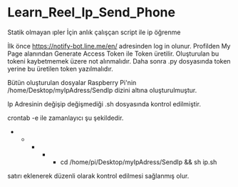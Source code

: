 # Learn_Reel_Ip_Send_Phone
Statik olmayan ıpler İçin anlık çalışçan script ile ip öğrenme

İlk önce https://notify-bot.line.me/en/ adresinden log in olunur.
Profilden My Page alanından Generate Access Token ile Token üretilir.
Oluşturulan bu tokeni kaybetmemek üzere not alınmalıdır.
Daha sonra .py dosyasında token yerine bu üretilen token yazılmalıdır.

Bütün oluşturulan dosyalar Raspberry Pi'nin /home/Desktop/myIpAdress/SendIp dizini altına oluşturulmuştur.

Ip Adresinin değişip değişmediği .sh dosyasında kontrol edilmiştir.

crontab -e ile zamanlayıcı şu şekildedir.
* * * * * cd /home/pi/Desktop/myIpAdress/SendIp && sh ip.sh

satırı eklenerek düzenli olarak kontrol edilmesi sağlanmış olur.
